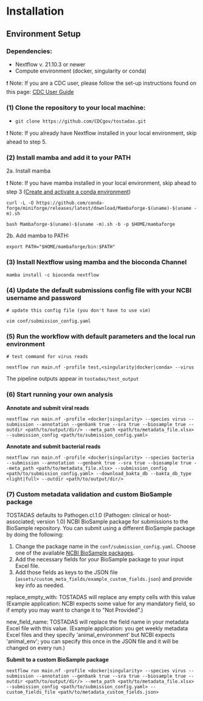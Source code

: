 # Installation

## Environment Setup

### Dependencies:

*   Nextflow v. 21.10.3 or newer
*   Compute environment (docker, singularity or conda)

❗ Note: If you are a CDC user, please follow the set-up instructions found on this page: [CDC User Guide](../user-guide/cdc-user-guide.md)

### (1) Clone the repository to your local machine:

*   `git clone https://github.com/CDCgov/tostadas.git`

❗ Note: If you already have Nextflow installed in your local environment, skip ahead to step 5.

### (2) Install mamba and add it to your PATH

2a. Install mamba

❗ Note: If you have mamba installed in your local environment, skip ahead to step 3 ([Create and activate a conda environment](#3-create-and-activate-a-conda-environment))

`curl -L -O https://github.com/conda-forge/miniforge/releases/latest/download/Mambaforge-$(uname)-$(uname -m).sh`

`bash Mambaforge-$(uname)-$(uname -m).sh -b -p $HOME/mambaforge`

2b. Add mamba to PATH:

`export PATH="$HOME/mambaforge/bin:$PATH"`

### (3) Install Nextflow using mamba and the bioconda Channel

`mamba install -c bioconda nextflow`

### (4) Update the default submissions config file with your NCBI username and password

`# update this config file (you don't have to use vim)`

`vim conf/submission_config.yaml`

### (5) Run the workflow with default parameters and the local run environment

`# test command for virus reads`

`nextflow run main.nf -profile test,<singularity|docker|conda> --virus`

The pipeline outputs appear in `tostadas/test_output`

### (6) Start running your own analysis

**Annotate and submit viral reads**

`nextflow run main.nf -profile <docker|singularity> --species virus --submission --annotation --genbank true --sra true --biosample true --outdir <path/to/output/dir/> --meta_path <path/to/metadata_file.xlsx> --submission_config <path/to/submission_config.yaml>`

**Annotate and submit bacterial reads**

`nextflow run main.nf -profile <docker|singularity> --species bacteria --submission --annotation --genbank true --sra true --biosample true --meta_path <path/to/metadata_file.xlsx> --submission_config <path/to/submission_config.yaml> --download_bakta_db --bakta_db_type <light|full> --outdir <path/to/output/dir/>`


### (7) Custom metadata validation and custom BioSample package

TOSTADAS defaults to Pathogen.cl.1.0 (Pathogen: clinical or host-associated; version 1.0) NCBI BioSample package for submissions to the BioSample repository. You can submit using a different BioSample package by doing the following:

1.  Change the package name in the `conf/submission_config.yaml`. Choose one of the available [NCBI BioSample packages](https://www.ncbi.nlm.nih.gov/biosample/docs/packages/).
2.  Add the necessary fields for your BioSample package to your input Excel file.
3.  Add those fields as keys to the JSON file (`assets/custom_meta_fields/example_custom_fields.json`) and provide key info as needed.

replace\_empty\_with: TOSTADAS will replace any empty cells with this value (Example application: NCBI expects some value for any mandatory field, so if empty you may want to change it to "Not Provided".)

new\_field\_name: TOSTADAS will replace the field name in your metadata Excel file with this value. (Example application: you get weekly metadata Excel files and they specify 'animal\_environment' but NCBI expects 'animal\_env'; you can specify this once in the JSON file and it will be changed on every run.)

**Submit to a custom BioSample package**

`nextflow run main.nf -profile <docker|singularity> --species virus --submission --annotation --genbank true --sra true --biosample true --outdir <path/to/output/dir/> --meta_path <path/to/metadata_file.xlsx> --submission_config <path/to/submission_config.yaml> --custom_fields_file <path/to/metadata_custom_fields.json>`
